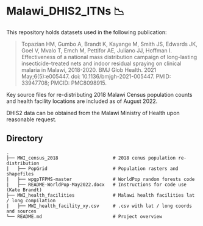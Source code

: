 # Malawi_DHIS2_ITNs :chart_with_downwards_trend:

This repository holds datasets used in the following publication: 

> Topazian HM, Gumbo A, Brandt K, Kayange M, Smith JS, Edwards JK, Goel V, Mvalo T, Emch M, Pettifor AE, Juliano JJ, Hoffman I. Effectiveness of a national mass distribution campaign of long-lasting insecticide-treated nets and indoor residual spraying on clinical malaria in Malawi, 2018-2020. BMJ Glob Health. 2021 May;6(5):e005447. doi: 10.1136/bmjgh-2021-005447. PMID: 33947708; PMCID: PMC8098915.


Key source files for re-distributing 2018 Malawi Census population counts and health facility locations are included as of August 2022. 

DHIS2 data can be obtained from the Malawi Ministry of Health upon reasonable request. 


## Directory

```
.
├── MWI_census_2018                    # 2018 cenus population re-distribution
|   ├── PopGrid                        # Population rasters and shapefiles
|   ├── wpgpTFPMS-master               # WorldPop random forests code
|   ├── README-WorldPop-May2022.docx   # Instructions for code use (Kate Brandt)
├── MWI_health_facilities              # Malawi health facilities lat / long compilation
|   ├── MWI_health_facility_xy.csv     # .csv with lat / long coords and sources
└── README.md                          # Project overview
```
